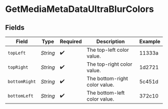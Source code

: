 # GetMediaMetaDataUltraBlurColors


## Fields

| Field                         | Type                          | Required                      | Description                   | Example                       |
| ----------------------------- | ----------------------------- | ----------------------------- | ----------------------------- | ----------------------------- |
| `topLeft`                     | *String*                      | :heavy_check_mark:            | The top-left color value.     | 11333a                        |
| `topRight`                    | *String*                      | :heavy_check_mark:            | The top-right color value.    | 1d2721                        |
| `bottomRight`                 | *String*                      | :heavy_check_mark:            | The bottom-right color value. | 5c451d                        |
| `bottomLeft`                  | *String*                      | :heavy_check_mark:            | The bottom-left color value.  | 372c10                        |